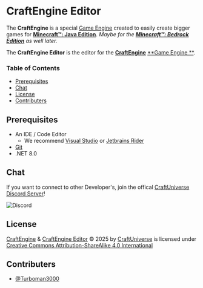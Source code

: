 # CraftEngine Editor

The **CraftEngine** is a special [Game Engine](https://en.wikipedia.org/wiki/Game_engine) created to easily create
bigger games for [**Minecraft™: Java Edition**](https://minecraft.net/en-us/). _Maybe for
the [**Minecraft™: Bedrock Edition**](https://www.minecraft.net/en-us) as well later._

The **CraftEngine Editor** is the editor for the [**CraftEngine**](https://craftengine.dev/) [**Game Engine
**](https://en.wikipedia.org/wiki/Game_engine).

### Table of Contents

- [Prerequisites](#prerequisites)
- [Chat](#chat)
- [License](#license)
- [Contributers](#contributers)

## Prerequisites

- An IDE / Code Editor
    - We recommend [Visual Studio](https://visualstudio.com/) or [Jetbrains Rider](https://www.jetbrains.com/rider/)
- [Git](https://git-scm.com/)
- .NET 8.0

## Chat

If you want to connect to other Developer's, join the offical [CraftUniverse Discord Server](https://rcurl.de/cudc)!

![Discord](https://img.shields.io/discord/1341428483661762712?style=flat-square&label=%20)

## License

[CraftEngine](https://craftengine.dev) & [CraftEngine Editor](https://github.com/CraftUniverse/CraftEngine-Editor) ©
2025 by [CraftUniverse](https://github.com/CraftUniverse) is licensed
under [Creative Commons Attribution-ShareAlike 4.0 International](https://creativecommons.org/licenses/by-sa/4.0/?ref=chooser-v1)

## Contributers

- [@Turboman3000](https://github.com/Turboman3000)
